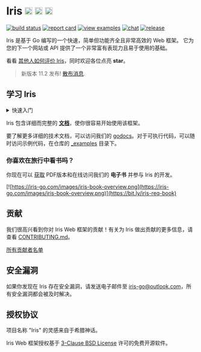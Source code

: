 <!-- # Iris Web Framework <a href="README_ZH.md"> <img width="20px" src="https://iris-go.com/images/flag-china.svg?v=10" /></a> <a href="README_RU.md"><img width="20px" src="https://iris-go.com/images/flag-russia.svg?v=10" /></a> <a href="README_ID.md"> <img width="20px" src="https://iris-go.com/images/flag-indonesia.svg?v=10" /></a> <a href="README_GR.md"><img width="20px" src="https://iris-go.com/images/flag-greece.svg?v=10" /></a> <a href="README_PT_BR.md"><img width="20px" src="https://iris-go.com/images/flag-pt-br.svg?v=10" /></a> <a href="README_JPN.md"><img width="20px" src="https://iris-go.com/images/flag-japan.svg?v=10" /></a> -->

# Iris <a href="README.md"> <img width="20px" src="https://iris-go.com/images/flag-unitedkingdom.svg?v=10" /></a> <a href="README_GR.md"><img width="20px" src="https://iris-go.com/images/flag-greece.svg?v=10" /></a> <a href="README_ES.md"><img width="20px" src="https://www.shareicon.net/data/48x48/2016/09/01/822583_world_512x512.png" /></a>

[![build status](https://img.shields.io/travis/kataras/iris/master.svg?style=for-the-badge)](https://travis-ci.org/kataras/iris) [![report card](https://img.shields.io/badge/report%20card-a%2B-ff3333.svg?style=for-the-badge)](https://goreportcard.com/report/github.com/kataras/iris)<!--[![godocs](https://img.shields.io/badge/go-%20docs-488AC7.svg?style=for-the-badge)](https://godoc.org/github.com/kataras/iris)--> [![view examples](https://img.shields.io/badge/learn%20by-examples-0077b3.svg?style=for-the-badge)](https://github.com/kataras/iris/tree/master/_examples) [![chat](https://img.shields.io/gitter/room/iris_go/community.svg?color=blue&logo=gitter&style=for-the-badge)](https://gitter.im/iris_go/community) [![release](https://img.shields.io/badge/release%20-v11.2-0077b3.svg?style=for-the-badge)](https://github.com/kataras/iris/releases)

Iris 是基于 Go 编写的一个快速，简单但功能齐全且非常高效的 Web 框架。 它为您的下一个网站或 API 提供了一个非常富有表现力且易于使用的基础。

看看 [其他人如何评价 Iris](https://iris-go.com/testimonials/)，同时欢迎各位点亮 **star**。

> 新版本 11.2 发布! [散布消息](https://www.facebook.com/iris.framework/posts/3276606095684693).

## 学习 Iris

<details>
<summary>快速入门</summary>

```sh
# 假设文件已经存在
$ cat example.go
```

```go
package main

import "github.com/kataras/iris"

func main() {
    app := iris.Default()
    app.Get("/ping", func(ctx iris.Context) {
        ctx.JSON(iris.Map{
            "message": "pong",
        })
    })

    app.Run(iris.Addr(":8080"))
}
```

```sh
# 运行 example.go
# 在浏览器中访问 http://localhost:8080/ping
$ go run example.go
```

> 路由由 [muxie](https://github.com/kataras/muxie) 提供支持，muxie 是基于 Go 编写的最强大最快速的基于 trie 的路由

</details>

Iris 包含详细而完整的 **[文档](https://github.com/kataras/iris/wiki)**，使你很容易开始使用该框架。

要了解更多详细的技术文档，可以访问我们的 [godocs](https://godoc.org/github.com/kataras/iris)。对于可执行代码，可以随时访问示例代码，在仓库的 [_examples](_examples/)  目录下。

### 你喜欢在旅行中看书吗？

你现在可以 [获取](https://bit.ly/iris-req-book) PDF版本和在线访问我们的 **电子书** 并参与 Iris 的开发。

[![https://iris-go.com/images/iris-book-overview.png](https://iris-go.com/images/iris-book-overview.png)](https://bit.ly/iris-req-book)

## 贡献

我们很高兴看到你对 Iris Web 框架的贡献！有关为 Iris 做出贡献的更多信息，请查看 [CONTRIBUTING.md](CONTRIBUTING.md)。

[所有贡献者名单](https://github.com/kataras/iris/graphs/contributors)

## 安全漏洞

如果你发现在 Iris 存在安全漏洞，请发送电子邮件至 [iris-go@outlook.com](mailto:iris-go@outlook.com)，所有安全漏洞都会被及时解决。

## 授权协议

项目名称 "Iris" 的灵感来自于希腊神话。

Iris Web 框架授权基于 [3-Clause BSD License](LICENSE) 许可的免费开源软件。
